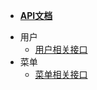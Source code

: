 <!-- _sidebar.md -->
- [**API文档**](README.md)

* 用户
  * [用户相关接口](/user/user.md) <!--注意这里是相对路径-->
* 菜单
  * [菜单相关接口](/menu/menu.md)